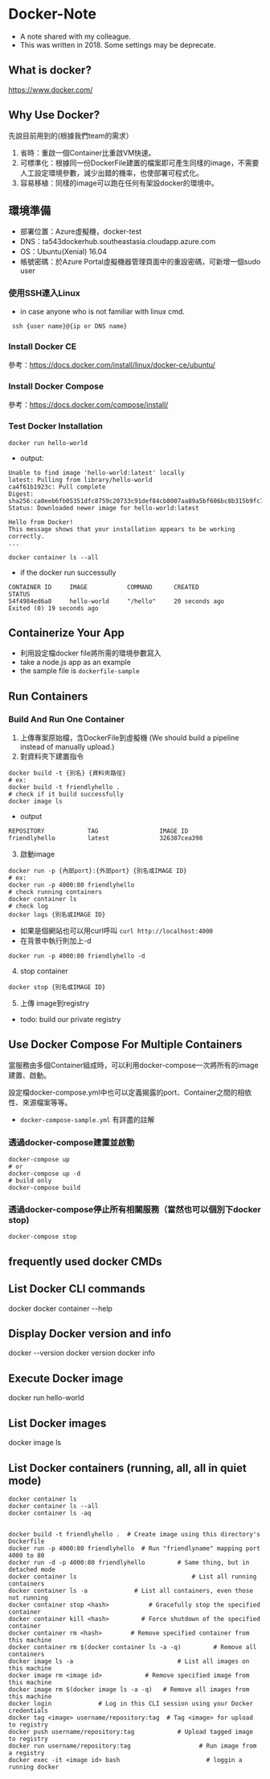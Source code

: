 # Docker-Note
- A note shared with my colleague.
- This was written in 2018. Some settings may be deprecate.

## What is docker?
https://www.docker.com/

## Why Use Docker?
先說目前用到的(根據我們team的需求）

1. 省時：重啟一個Container比重啟VM快速。
2. 可標準化：根據同一份DockerFile建置的檔案即可產生同樣的image，不需要人工設定環境參數，減少出錯的機率，也使部署可程式化。
3. 容易移植：同樣的image可以跑在任何有架設docker的環境中。

## 環境準備
- 部署位置：Azure虛擬機，docker-test
- DNS：ta543dockerhub.southeastasia.cloudapp.azure.com
- OS：Ubuntu(Xenial) 16.04
- 帳號密碼：於Azure Portal虛擬機器管理頁面中的重設密碼，可新增一個sudo user

### 使用SSH連入Linux
- in case anyone who is not familiar with linux cmd.

``` ssh {user name}@{ip or DNS name}```

### Install Docker CE
參考：https://docs.docker.com/install/linux/docker-ce/ubuntu/

### Install Docker Compose
參考：https://docs.docker.com/compose/install/

### Test Docker Installation
```
docker run hello-world
```

- output: 

```
Unable to find image 'hello-world:latest' locally
latest: Pulling from library/hello-world
ca4f61b1923c: Pull complete
Digest: sha256:ca0eeb6fb05351dfc8759c20733c91def84cb8007aa89a5bf606bc8b315b9fc7
Status: Downloaded newer image for hello-world:latest

Hello from Docker!
This message shows that your installation appears to be working correctly.
...
```

```
docker container ls --all
```

- if the docker run successully
```
CONTAINER ID     IMAGE           COMMAND      CREATED            STATUS
54f4984ed6a8     hello-world     "/hello"     20 seconds ago     Exited (0) 19 seconds ago
```

## Containerize Your App
- 利用設定檔docker file將所需的環境參數寫入
- take a node.js app as an example
- the sample file is `dockerfile-sample`

## Run Containers
### Build And Run One Container
1. 上傳專案原始檔，含DockerFile到虛擬機 (We should build a pipeline instead of manually upload.)
2. 對資料夾下建置指令
```
docker build -t {別名} {資料夾路徑}
# ex:
docker build -t friendlyhello .
# check if it build successfully
docker image ls
```
- output
```
REPOSITORY            TAG                 IMAGE ID
friendlyhello         latest              326387cea398
```

3. 啟動image
```
docker run -p {內部port}:{外部port} {別名或IMAGE ID}
# ex:
docker run -p 4000:80 friendlyhello
# check running containers
docker container ls
# check log
docker logs {別名或IMAGE ID}
```
- 如果是個網站也可以用curl呼叫
``` curl http://localhost:4000 ```
- 在背景中執行則加上-d
```
docker run -p 4000:80 friendlyhello -d
```

4. stop container
``` 
docker stop {別名或IMAGE ID}
```

5. 上傳 image到registry
- todo: build our private registry

## Use Docker Compose For Multiple Containers
當服務由多個Container組成時，可以利用docker-compose一次將所有的image建置、啟動。

設定檔docker-compose.yml中也可以定義揭露的port、Container之間的相依性、來源檔案等等。
- `docker-compose-sample.yml` 有詳盡的註解

### 透過docker-compose建置並啟動
```
docker-compose up
# or
docker-compose up -d 
# build only
docker-compose build  
```

### 透過docker-compose停止所有相關服務（當然也可以個別下docker stop)
```
docker-compose stop
```

## frequently used docker CMDs
## List Docker CLI commands
docker
docker container --help

## Display Docker version and info
docker --version
docker version
docker info

## Execute Docker image
docker run hello-world

## List Docker images
docker image ls

## List Docker containers (running, all, all in quiet mode)
```
docker container ls
docker container ls --all
docker container ls -aq


docker build -t friendlyhello .  # Create image using this directory's Dockerfile
docker run -p 4000:80 friendlyhello  # Run "friendlyname" mapping port 4000 to 80
docker run -d -p 4000:80 friendlyhello         # Same thing, but in detached mode
docker container ls                                # List all running containers
docker container ls -a             # List all containers, even those not running
docker container stop <hash>           # Gracefully stop the specified container
docker container kill <hash>         # Force shutdown of the specified container
docker container rm <hash>        # Remove specified container from this machine
docker container rm $(docker container ls -a -q)         # Remove all containers
docker image ls -a                             # List all images on this machine
docker image rm <image id>            # Remove specified image from this machine
docker image rm $(docker image ls -a -q)   # Remove all images from this machine
docker login             # Log in this CLI session using your Docker credentials
docker tag <image> username/repository:tag  # Tag <image> for upload to registry
docker push username/repository:tag            # Upload tagged image to registry
docker run username/repository:tag                   # Run image from a registry
docker exec -it <image id> bash                        # loggin a running docker
```
